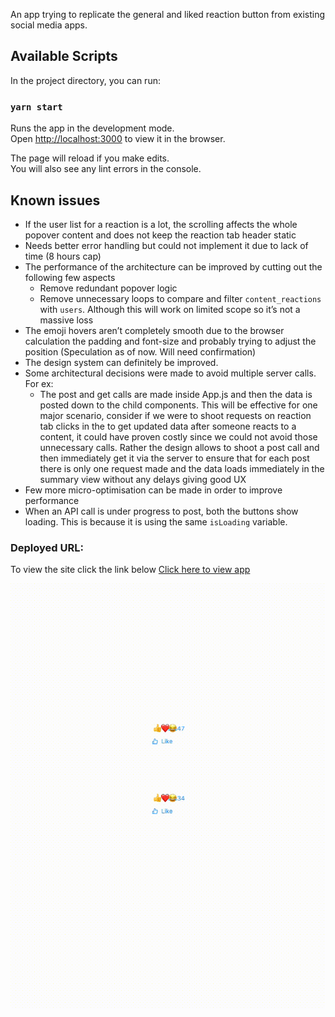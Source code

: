 An app trying to replicate the general and liked reaction button from existing social media apps. 

## Available Scripts

In the project directory, you can run:

### `yarn start`

Runs the app in the development mode.<br />
Open [http://localhost:3000](http://localhost:3000) to view it in the browser.

The page will reload if you make edits.<br />
You will also see any lint errors in the console.

## Known issues

- If the user list for a reaction is a lot, the scrolling affects the whole popover content and does not keep the reaction tab header static
- Needs better error handling but could not implement it due to lack of time (8 hours cap)
- The performance of the architecture can be improved by cutting out the following few aspects
  - Remove redundant popover logic
  - Remove unnecessary loops to compare and filter `content_reactions` with `users`. Although this will work on limited scope so it’s not a massive loss
- The emoji hovers aren’t completely smooth due to the browser calculation the padding and font-size and probably trying to adjust the position (Speculation as of now. Will need confirmation)
- The design system can definitely be improved.
- Some architectural decisions were made to avoid multiple server calls. For ex:
  - The post and get calls are made inside App.js and then the data is posted down to the child components. This will be effective for one major scenario, consider if we were to shoot requests on reaction tab clicks in the <SummaryView /> to get updated data after someone reacts to a content, it could have proven costly since we could not avoid those unnecessary calls. Rather the design allows to shoot a post call and then immediately get it via the server to ensure that for each post there is only one request made and the data loads immediately in the summary view without any delays giving good UX
- Few more micro-optimisation can be made in order to improve performance
- When an API call is under progress to post, both the buttons show loading. This is because it is using the same `isLoading` variable.

### Deployed URL:

To view the site click the link below
[Click here to view app](https://festive-allen-5a28d7.netlify.app/)

![](Demo.gif)
